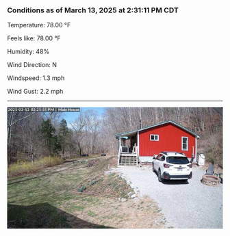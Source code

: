 ### Conditions as of March 13, 2025 at 2:31:11 PM CDT 

Temperature: 78.00 &deg;F

Feels like: 78.00 &deg;F

Humidity: 48%

Wind Direction: N

Windspeed: 1.3 mph

Wind Gust: 2.2 mph

---

<img src="./images/latest.jpeg"/>

